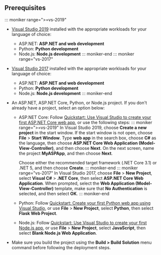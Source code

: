 ## Prerequisites

::: moniker range=">=vs-2019"

* [Visual Studio 2019](https://visualstudio.microsoft.com/downloads) installed with the appropriate workloads for your language of choice:
  * ASP.NET: **ASP.NET and web development**
  * Python: **Python development**
  * Node.js: **Node.js development**
::: moniker-end
::: moniker range="vs-2017"
* [Visual Studio 2017](https://visualstudio.microsoft.com/vs/older-downloads/?utm_medium=microsoft&utm_source=docs.microsoft.com&utm_campaign=vs+2017+download) installed with the appropriate workloads for your language of choice:
  * ASP.NET: **ASP.NET and web development**
  * Python: **Python development**
  * Node.js: **Node.js development**
::: moniker-end

* An ASP.NET, ASP.NET Core, Python, or Node.js project. If you don't already have a project, select an option below:
  * ASP.NET Core: Follow [Quickstart: Use Visual Studio to create your first ASP.NET Core web app](../../ide/quickstart-aspnet-core.md), or use the following steps:
    ::: moniker range=">=vs-2019"
    In Visual Studio 2019, choose **Create a new project** in the start window. If the start window is not open, choose **File** > **Start Window**. Type **web app** in the search box, choose **C#** as the language, then choose **ASP.NET Core Web Application (Model-View-Controller)**, and then choose **Next**. On the next screen, name the project **MyASPApp**, and then choose **Next**.

    Choose either the recommended target framework (.NET Core 3.1) or .NET 5, and then choose **Create**.
    ::: moniker-end
    ::: moniker range="vs-2017"
    In Visual Studio 2017, choose **File** > **New Project**, select **Visual C#** > **.NET Core**, then select **ASP.NET Core Web Application**. When prompted, select the **Web Application (Model-View-Controller)** template, make sure that **No Authentication** is selected, and then select **OK**.
    ::: moniker-end
  * Python: Follow [Quickstart: Create your first Python web app using Visual Studio](../../ide/quickstart-python.md), or use **File** > **New Project**, select **Python**, then select **Flask Web Project**.
  * Node.js: Follow [Quickstart: Use Visual Studio to create your first Node.js app](../../ide/quickstart-nodejs.md), or use **File** > **New Project**, select **JavaScript**, then select **Blank Node.js Web Application**.

* Make sure you build the project using the **Build > Build Solution** menu command before following the deployment steps.